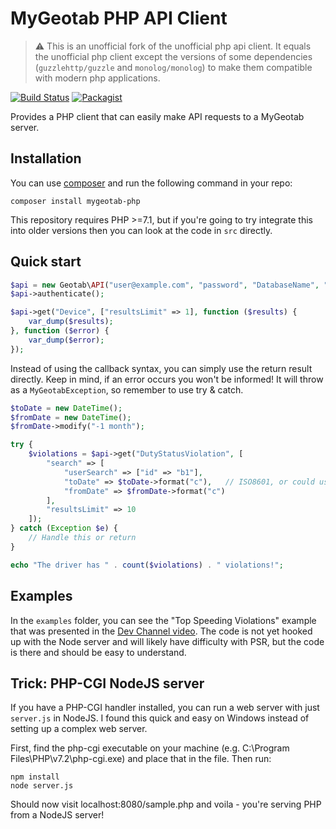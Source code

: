 MyGeotab PHP API Client
======================

> :warning: This is an unofficial fork of the unofficial php api client. It equals the unofficial php client except the versions of some dependencies (`guzzlehttp/guzzle` and `monolog/monolog`) to make them compatible with modern php applications.


[![Build Status](https://travis-ci.org/Geotab/mygeotab-php.svg?branch=master)](https://travis-ci.org/Geotab/mygeotab-php)
[![Packagist](https://img.shields.io/packagist/dm/geotab/mygeotab-php.svg)](https://packagist.org/packages/geotab/mygeotab-php)

Provides a PHP client that can easily make API requests to a MyGeotab server.


Installation
------------
You can use [composer](https://getcomposer.org/) and run the following command in your repo:

```
composer install mygeotab-php
```

This repository requires PHP >=7.1, but if you're going to try integrate this into older versions
then you can look at the code in `src` directly.

Quick start
------------

```php
$api = new Geotab\API("user@example.com", "password", "DatabaseName", "my.geotab.com");
$api->authenticate();

$api->get("Device", ["resultsLimit" => 1], function ($results) {
    var_dump($results);
}, function ($error) {
    var_dump($error);
});
```

Instead of using the callback syntax, you can simply use the return result directly. Keep in mind, if an error occurs you won't be informed! It will throw as a `MyGeotabException`, so remember to use try & catch.

```php
$toDate = new DateTime();
$fromDate = new DateTime();
$fromDate->modify("-1 month");

try {
    $violations = $api->get("DutyStatusViolation", [
        "search" => [
            "userSearch" => ["id" => "b1"],
            "toDate" => $toDate->format("c"),   // ISO8601, or could use "2018-11-03 00:53:29.370134"
            "fromDate" => $fromDate->format("c")
        ],
        "resultsLimit" => 10
    ]);
} catch (Exception $e) {
    // Handle this or return
}

echo "The driver has " . count($violations) . " violations!";
```

Examples
------------
In the `examples` folder, you can see the "Top Speeding Violations" example that was presented in the [Dev Channel video](https://www.geotab.com/video/mygeotab-php-api-client/). The code is not yet hooked up with the Node server and will likely
have difficulty with PSR, but the code is there and should be easy to understand.

Trick: PHP-CGI NodeJS server
------------
If you have a PHP-CGI handler installed, you can run a web server with
just `server.js` in NodeJS. I found this quick and easy on Windows instead of setting up a complex web server.

First, find the php-cgi executable on your machine (e.g. C:\Program Files\PHP\v7.2\php-cgi.exe) and place that in the file. Then run:

```
npm install
node server.js
```

Should now visit localhost:8080/sample.php and voila - you're serving PHP from a NodeJS server!